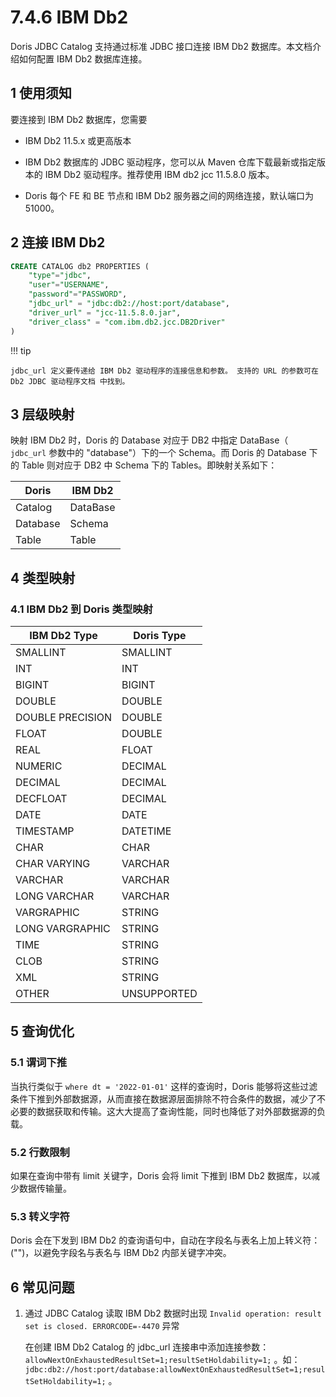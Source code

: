 # 7.4.6 IBM Db2

Doris JDBC Catalog 支持通过标准 JDBC 接口连接 IBM Db2 数据库。本文档介绍如何配置 IBM Db2 数据库连接。

## 1 使用须知

要连接到 IBM Db2 数据库，您需要

* IBM Db2 11.5.x 或更高版本

* IBM Db2 数据库的 JDBC 驱动程序，您可以从 Maven 仓库下载最新或指定版本的 IBM Db2 驱动程序。推荐使用 IBM db2 jcc 11.5.8.0 版本。

* Doris 每个 FE 和 BE 节点和 IBM Db2 服务器之间的网络连接，默认端口为 51000。

## 2 连接 IBM Db2

```sql
CREATE CATALOG db2 PROPERTIES (
    "type"="jdbc",
    "user"="USERNAME",
    "password"="PASSWORD",
    "jdbc_url" = "jdbc:db2://host:port/database",
    "driver_url" = "jcc-11.5.8.0.jar",
    "driver_class" = "com.ibm.db2.jcc.DB2Driver"
)
```

!!! tip

    jdbc_url 定义要传递给 IBM Db2 驱动程序的连接信息和参数。 支持的 URL 的参数可在 Db2 JDBC 驱动程序文档 中找到。

## 3 层级映射

映射 IBM Db2 时，Doris 的 Database 对应于 DB2 中指定 DataBase（ `jdbc_url` 参数中的 "database"）下的一个 Schema。而 Doris 的 Database 下的 Table 则对应于 DB2 中 Schema 下的 Tables。即映射关系如下：

| Doris | IBM Db2 |
| -- | -- |
| Catalog | DataBase |
| Database | Schema |
| Table | Table |

## 4 类型映射

### 4.1 IBM Db2 到 Doris 类型映射

| IBM Db2 Type | Doris Type |
| -- | -- |
| SMALLINT | SMALLINT |
| INT | INT |
| BIGINT | BIGINT |
| DOUBLE | DOUBLE |
| DOUBLE PRECISION | DOUBLE |
| FLOAT | DOUBLE |
| REAL | FLOAT |
| NUMERIC | DECIMAL |
| DECIMAL | DECIMAL |
| DECFLOAT | DECIMAL |
| DATE | DATE |
| TIMESTAMP | DATETIME |
| CHAR | CHAR |
| CHAR VARYING | VARCHAR |
| VARCHAR | VARCHAR |
| LONG VARCHAR | VARCHAR |
| VARGRAPHIC | STRING |
| LONG VARGRAPHIC | STRING |
| TIME | STRING |
| CLOB | STRING |
| XML | STRING |
| OTHER | UNSUPPORTED |

## 5 查询优化

### 5.1 谓词下推

当执行类似于 `where dt = '2022-01-01'` 这样的查询时，Doris 能够将这些过滤条件下推到外部数据源，从而直接在数据源层面排除不符合条件的数据，减少了不必要的数据获取和传输。这大大提高了查询性能，同时也降低了对外部数据源的负载。

### 5.2 行数限制

如果在查询中带有 limit 关键字，Doris 会将 limit 下推到 IBM Db2 数据库，以减少数据传输量。

### 5.3 转义字符

Doris 会在下发到 IBM Db2 的查询语句中，自动在字段名与表名上加上转义符：("")，以避免字段名与表名与 IBM Db2 内部关键字冲突。

## 6 常见问题

1. 通过 JDBC Catalog 读取 IBM Db2 数据时出现 `Invalid operation: result set is closed. ERRORCODE=-4470` 异常

    在创建 IBM Db2 Catalog 的 jdbc_url 连接串中添加连接参数： `allowNextOnExhaustedResultSet=1;resultSetHoldability=1;` 。如： `jdbc:db2://host:port/database:allowNextOnExhaustedResultSet=1;resultSetHoldability=1;` 。
